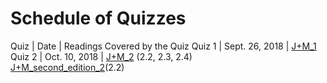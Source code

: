 # Schedule of Quizzes

Quiz | Date	| Readings Covered by the Quiz
Quiz 1 | Sept. 26, 2018 | [J+M_1](../readings/1/J+M_1.pdf)
Quiz 2 | Oct. 10, 2018 | [J+M_2](../readings/2/J+M_2.pdf) (2.2, 2.3, 2.4)<br> [J+M_second_edition_2](../readings/2/J+M_second_edition_2.pdf)(2.2)

